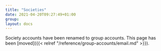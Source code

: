 ```yaml
---
title: "Societies"
date: 2021-04-20T09:27:49+01:00
group:
layout: docs
---
```


Society accounts have been renamed to group accounts. This page has been [moved]({{< relref "/reference/group-accounts/email.md" >}}).
